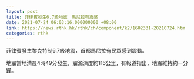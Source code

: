 ```yaml
---
layout: post
title: 菲律賓發生6.7級地震　馬尼拉有震感
date: 2021-07-24 06:03:16.000000000 +08:00
link: https://news.rthk.hk/rthk/ch/component/k2/1602331-20210724.htm
categories: rthk
---
```


菲律賓發生黎克特制6.7級地震，首都馬尼拉有民眾感到震動。

地震當地清晨4時49分發生，震源深度約116公里，有報道指出，地震維持約一分鐘。
